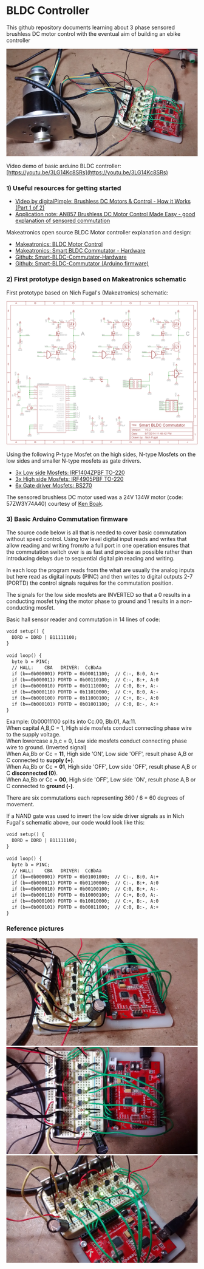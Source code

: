 # BLDC Controller

This github repository documents learning about 3 phase sensored brushless DC motor control with the eventual aim of building an ebike controller

![1.jpg](images/1.jpg)

Video demo of basic arduino BLDC controller: [https://youtu.be/3LG14Kc8SRs](https://youtu.be/3LG14Kc8SRs)

### 1) Useful resources for getting started

- [Video by digitalPimple: Brushless DC Motors & Control - How it Works (Part 1 of 2)](https://www.youtube.com/watch?v=ZAY5JInyHXY)
- [Application note: AN857 Brushless DC Motor Control Made Easy - good explanation of sensored commutation](http://ww1.microchip.com/downloads/en/AppNotes/00857B.pdf) 

Makeatronics open source BLDC Motor controller explanation and design:

- [Makeatronics: BLDC Motor Control](http://makeatronics.blogspot.co.uk/2014/05/bldc-motor-control.html)
- [Makeatronics: Smart BLDC Commutator - Hardware](http://makeatronics.blogspot.co.uk/2014/08/smart-bldc-commutator-hardware.html)
- [Github: Smart-BLDC-Commutator-Hardware](https://github.com/fugalster/Smart-BLDC-Commutator-Hardware)
- [Github: Smart-BLDC-Commutator (Arduino firmware)](https://github.com/fugalster/Smart-BLDC-Commutator)

### 2) First prototype design based on Makeatronics schematic

First prototype based on Nich Fugal's (Makeatronics) schematic:

![SmartBLDC_sch.png](images/SmartBLDC_sch.png)

Using the following P-type Mosfet on the high sides, N-type Mosfets on the low sides and smaller N-type mosfets as gate drivers.

- [3x Low side Mosfets: IRF1404ZPBF TO-220](http://uk.farnell.com/webapp/wcs/stores/servlet/ProductDisplay?partNumber=8657394) 
- [3x High side Mosfets:  IRF4905PBF TO-220](http://uk.farnell.com/webapp/wcs/stores/servlet/ProductDisplay?partNumber=8648190) 
- [6x Gate driver Mosfets: BS270](http://uk.farnell.com/webapp/wcs/stores/servlet/ProductDisplay?partNumber=1017689)

The sensored brushless DC motor used was a 24V 134W motor (code: 57ZW3Y74A40) courtesy of [Ken Boak](http://sustburbia.blogspot.co.uk).

### 3) Basic Arduino Commutation firmware

The source code below is all that is needed to cover basic commutation without speed control. Using low level digital input reads and writes that allow reading and writing from/to a full port in one operation ensures that the commutation switch over is as fast and precise as possible rather than introducing delays due to sequential digital pin reading and writing.

In each loop the program reads from the what are usually the analog inputs but here read as digital inputs (PINC) and then writes to digital outputs 2-7 (PORTD) the control signals requires for the commutation position.

The signals for the low side mosfets are INVERTED so that a 0 results in a conducting mosfet tying the motor phase to ground and 1 results in a non-conducting mosfet.

Basic hall sensor reader and commutation in 14 lines of code:

    void setup() {
      DDRD = DDRD | B11111100;
    }

    void loop() {
      byte b = PINC;
      // HALL:    CBA   DRIVER:  CcBbAa
      if (b==0b000001) PORTD = 0b00011100;  // C:-, B:0, A:+
      if (b==0b000011) PORTD = 0b00110100;  // C:-, B:+, A:0
      if (b==0b000010) PORTD = 0b01110000;  // C:0, B:+, A:-
      if (b==0b000110) PORTD = 0b11010000;  // C:+, B:0, A:-
      if (b==0b000100) PORTD = 0b11000100;  // C:+, B:-, A:0
      if (b==0b000101) PORTD = 0b01001100;  // C:0, B:-, A:+
    }
    
Example: 0b00011100 splits into Cc:00, Bb:01, Aa:11.<br>
When capital A,B,C = 1, High side mosfets conduct connecting phase wire to the supply voltage.<br>
When lowercase a,b,c = 0, Low side mosfets conduct connecting phase wire to ground. (Inverted signal)<br>
When Aa,Bb or Cc = **11**, High side 'ON', Low side 'OFF', result phase A,B or C connected to **supply (+)**.<br>
When Aa,Bb or Cc = **01**, High side 'OFF', Low side 'OFF', result phase A,B or C **disconnected (0)**.<br>
When Aa,Bb or Cc = **00**, High side 'OFF', Low side 'ON', result phase A,B or C connected to **ground (-)**.<br>

There are six commutations each representing 360 / 6 = 60 degrees of movement.

If a NAND gate was used to invert the low side driver signals as in Nich Fugal's schematic above, our code would look like this: 

    void setup() {
      DDRD = DDRD | B11111100;
    }

    void loop() {
      byte b = PINC;
      // HALL:    CBA   DRIVER:  CcBbAa
      if (b==0b000001) PORTD = 0b01001000;  // C:-, B:0, A:+
      if (b==0b000011) PORTD = 0b01100000;  // C:-, B:+, A:0
      if (b==0b000010) PORTD = 0b00100100;  // C:0, B:+, A:-
      if (b==0b000110) PORTD = 0b10000100;  // C:+, B:0, A:-
      if (b==0b000100) PORTD = 0b10010000;  // C:+, B:-, A:0
      if (b==0b000101) PORTD = 0b00011000;  // C:0, B:-, A:+
    }

### Reference pictures

![2.jpg](images/2.jpg)
![3.jpg](images/3.jpg)
![4.jpg](images/4.jpg)
